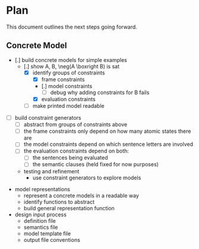 # Plan

This document outlines the next steps going forward.

## Concrete Model

- [.] build concrete models for simple examples
  - [.] show A, B, \neg(A \boxright B) is sat
    - [x] identify groups of constraints
      - [x] frame constraints
      - [.] model constraints
        - [ ] debug why adding constraints for B fails
      - [x] evaluation constraints
    - [ ] make printed model readable
- [ ] build constraint generators
  - [ ] abstract from groups of constraints above
  - [ ] the frame constraints only depend on how many atomic states there are
  - [ ] the model constraints depend on which sentence letters are involved
  - [ ] the evaluation constraints depend on both:
    - [ ] the sentences being evaluated
    - [ ] the semantic clauses (held fixed for now purposes)
  - testing and refinement
    - use constraint generators to explore models
- model representations
  - represent a concrete models in a readable way
  - identify functions to abstract
  - build general representation function
- design input process
  - definition file
  - semantics file
  - model template file
  - output file conventions
